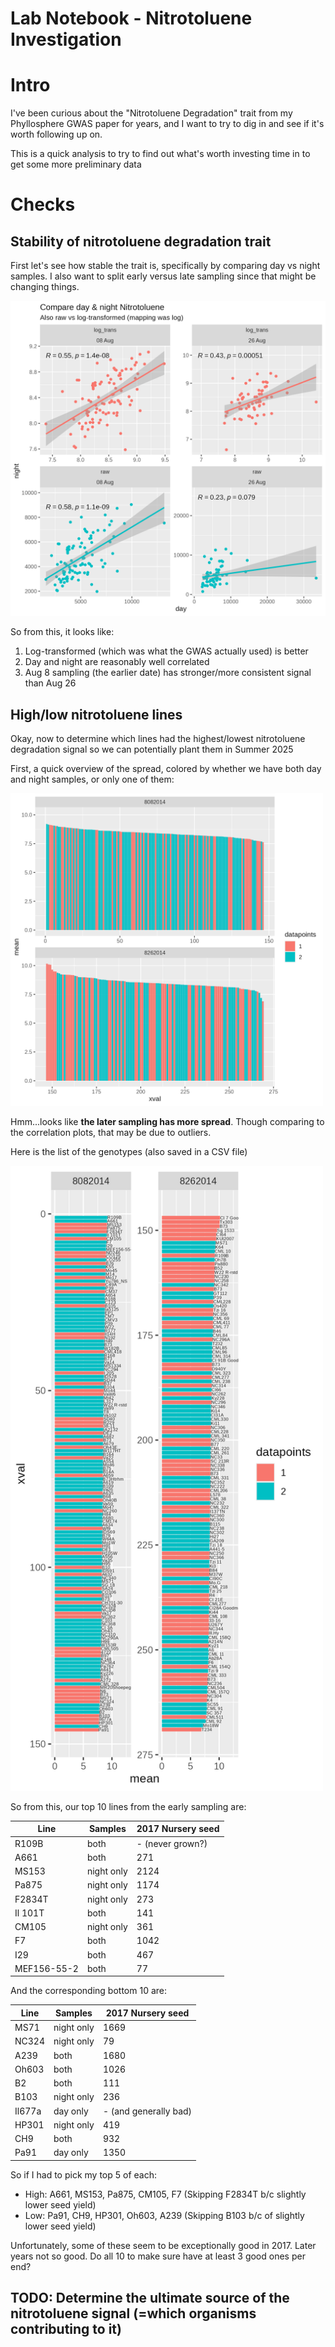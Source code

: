 # Lab Notebook - Nitrotoluene Investigation

# Intro
I've been curious about the "Nitrotoluene Degradation" trait from my Phyllosphere GWAS paper for years, and I want to try to dig in and see if it's worth following up on.

This is a quick analysis to try to find out what's worth investing time in to get some more preliminary data

# Checks

## Stability of nitrotoluene degradation trait
First let's see how stable the trait is, specifically by comparing day vs night samples. I also want to split early versus late sampling since that might be changing things.

<img src="notebook_images/20250221_1a_nitrotoluene_correlations.png" alt="Day-Night Correlations by date" width=600 />

So from this, it looks like:

1. Log-transformed (which was what the GWAS actually used) is better
2. Day and night are reasonably well correlated
3. Aug 8 sampling (the earlier date) has stronger/more consistent signal than Aug 26

## High/low nitrotoluene lines

Okay, now to determine which lines had the highest/lowest nitrotoluene degradation signal so we can potentially plant them in Summer 2025

First, a quick overview of the spread, colored by whether we have both day and night samples, or only one of them:

<img src="notebook_images/20250224_1a_nitrotoluene_correlations.barplot.png" alt="Quick overview of samples" width=500 />

Hmm...looks like **the later sampling has more spread**. Though comparing to the correlation plots, that may be due to outliers.

Here is the list of the genotypes (also saved in a CSV file)

<img src="notebook_images/20250224_1a_nitrotoluene_correlations.barplot_labels.png" alt="Barplots with labels" width=500 />

So from this, our top 10 lines from the early sampling are:

| Line | Samples | 2017 Nursery seed |
| ---- | ---- | ---- |
| R109B | both | - (never grown?) |
| A661 | both | 271 |
| MS153 | night only | 2124 |
| Pa875 | night only | 1174 | 
| F2834T | night only | 273 |
| Il 101T | both | 141 |
| CM105 | night only | 361 |
| F7 | both | 1042 |
| I29 | both | 467 |
| MEF156-55-2 | both | 77 |


And the corresponding bottom 10 are:

| Line | Samples | 2017 Nursery seed |
| ---- | ---- | ---- |
| MS71 | night only | 1669 |
| NC324 | night only | 79 |
| A239 | both | 1680 |
| Oh603 | both | 1026 |
| B2 | both | 111 |
| B103 | night only | 236 |
| Il677a | day only | - (and generally bad) |
| HP301 | night only | 419 |
| CH9 | both | 932 |
| Pa91 | day only | 1350 |


So if I had to pick my top 5 of each:

- High: A661, MS153, Pa875, CM105, F7 (Skipping F2834T b/c slightly lower seed yield)
- Low: Pa91, CH9, HP301, Oh603, A239 (Skipping B103 b/c of slightly lower seed yield)

Unfortunately, some of these seem to be exceptionally good in 2017. Later years not so good. Do all 10 to make sure have at least 3 good ones per end?


## TODO: Determine the ultimate source of the nitrotoluene signal (=which organisms contributing to it)
